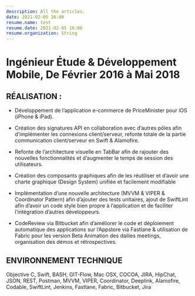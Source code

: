 ```yaml
---
description: All the articles.
date: 2021-02-05 16:00
resume.name: test
resume.date: 2021-02-05 16:00
resume.organization: String
---
```


#  Ingénieur Étude & Développement Mobile, De Février 2016 à Mai 2018

## RÉALISATION :

* Développement de l’application e-commerce de PriceMinister pour iOS (iPhone & iPad).

* Création des signatures API en collaboration avec d’autres pôles afin d’implémenter les connexions client/serveur, refonte totale de la partie communication client/serveur en Swift & Alamofire.

* Refonte de l’architecture visuelle en TabBar afin de rajouter des nouvelles fonctionnalités et d’augmenter le temps de session des utilisateurs.

* Création des composants graphiques afin de les réutiliser et d’avoir une charte graphique  (Design System) unifiée et facilement modifiable

* Implémentation d’une nouvelle architecture (MVVM & VIPER & Coordinator Pattern) afin d’ajouter des tests unitaires, ajout de SwiftLint afin d’avoir un code style bien propre à l’application et de faciliter l’intégration d’autres développeurs.

* CodeReview via Bitbucket afin d’améliorer le code et déploiement automatique des applications sur l’Appstore via Fastlane & utilisation de Fabric pour les version Beta
Animation des dailies meetings, organisation des démos et rétrospectives.

## ENVIRONNEMENT TECHNIQUE

Objective C, Swift, BASH, GIT-Flow, Mac OSX, COCOA, JIRA, HipChat, JSON, REST, Postman, MVVM, VIPER, Coordinator, Deeplink, Alamofire, Codable, SwiftLint, Jenkins, Fastlane, Fabric, Bitbucket, Jira


